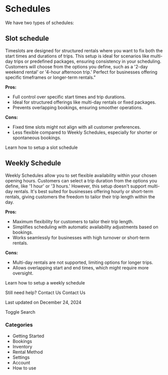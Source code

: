 # Schedules

We have two types of schedules:

## Slot schedule

Timeslots are designed for structured rentals where you want to fix both the start times and durations of trips. This setup is ideal for scenarios like multi-day trips or predefined packages, ensuring consistency in your scheduling. Customers will choose from the options you define, such as a '2-day weekend rental' or '4-hour afternoon trip.' Perfect for businesses offering specific timeframes or longer-term rentals."

**Pros:**

- Full control over specific start times and trip durations.
- Ideal for structured offerings like multi-day rentals or fixed packages.
- Prevents overlapping bookings, ensuring smoother operations.

**Cons:**

- Fixed time slots might not align with all customer preferences.
- Less flexible compared to Weekly Schedules, especially for shorter or spontaneous bookings.

Learn how to setup a slot schedule

## Weekly Schedule

Weekly Schedules allow you to set flexible availability within your chosen opening hours. Customers can select a trip duration from the options you define, like '1 hour' or '3 hours.' However, this setup doesn't support multi-day rentals. It's best suited for businesses offering hourly or short-term rentals, giving customers the freedom to tailor their trip length within the day.

**Pros:**

- Maximum flexibility for customers to tailor their trip length.
- Simplifies scheduling with automatic availability adjustments based on bookings.
- Works seamlessly for businesses with high turnover or short-term rentals.

**Cons:**

- Multi-day rentals are not supported, limiting options for longer trips.
- Allows overlapping start and end times, which might require more oversight.

Learn how to setup a weekly schedule

Still need help?
Contact Us
Contact Us

Last updated on December 24, 2024

Toggle Search

### Categories

- Getting Started
- Bookings
- Inventory
- Rental Method
- Settings
- Account
- How to use
